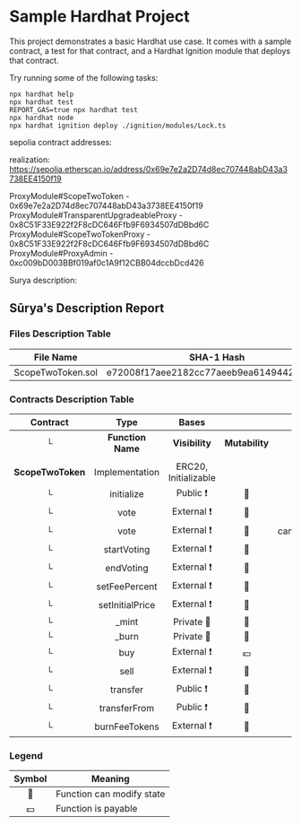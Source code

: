 # Sample Hardhat Project

This project demonstrates a basic Hardhat use case. It comes with a sample contract, a test for that contract, and a Hardhat Ignition module that deploys that contract.

Try running some of the following tasks:

```shell
npx hardhat help
npx hardhat test
REPORT_GAS=true npx hardhat test
npx hardhat node
npx hardhat ignition deploy ./ignition/modules/Lock.ts
```

sepolia contract addresses:

realization: https://sepolia.etherscan.io/address/0x69e7e2a2D74d8ec707448abD43a3738EE4150f19

ProxyModule#ScopeTwoToken - 0x69e7e2a2D74d8ec707448abD43a3738EE4150f19
ProxyModule#TransparentUpgradeableProxy - 0x8C51F33E922f2F8cDC646Ffb9F6934507dDBbd6C
ProxyModule#ScopeTwoTokenProxy - 0x8C51F33E922f2F8cDC646Ffb9F6934507dDBbd6C
ProxyModule#ProxyAdmin - 0xc009bD003BBf019af0c1A9f12CBB04dccbDcd426


Surya description:

## Sūrya's Description Report

### Files Description Table


|  File Name  |  SHA-1 Hash  |
|-------------|--------------|
| ScopeTwoToken.sol | e72008f17aee2182cc77aeeb9ea6149442b09bc8 |


### Contracts Description Table


|  Contract  |         Type        |       Bases      |                  |                 |
|:----------:|:-------------------:|:----------------:|:----------------:|:---------------:|
|     └      |  **Function Name**  |  **Visibility**  |  **Mutability**  |  **Modifiers**  |
||||||
| **ScopeTwoToken** | Implementation | ERC20, Initializable |||
| └ | initialize | Public ❗️ | 🛑  | initializer |
| └ | vote | External ❗️ | 🛑  | canVoteForChange |
| └ | vote | External ❗️ | 🛑  | canVoteForPriceChangeAmount |
| └ | startVoting | External ❗️ | 🛑  | onlyOwner |
| └ | endVoting | External ❗️ | 🛑  | checkVotingTime |
| └ | setFeePercent | External ❗️ | 🛑  | onlyOwner |
| └ | setInitialPrice | External ❗️ | 🛑  | onlyOwner |
| └ | _mint | Private 🔐 | 🛑  | |
| └ | _burn | Private 🔐 | 🛑  | |
| └ | buy | External ❗️ |  💵 |NO❗️ |
| └ | sell | External ❗️ | 🛑  |NO❗️ |
| └ | transfer | Public ❗️ | 🛑  |NO❗️ |
| └ | transferFrom | Public ❗️ | 🛑  |NO❗️ |
| └ | burnFeeTokens | External ❗️ | 🛑  | onlyOwner |


### Legend

|  Symbol  |  Meaning  |
|:--------:|-----------|
|    🛑    | Function can modify state |
|    💵    | Function is payable |
